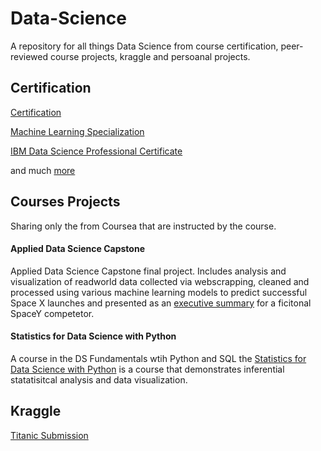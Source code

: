 # Data-Science
A repository for all things Data Science from course certification, peer-reviewed course projects, kraggle and persoanal projects. 

## Certification
[Certification](https://github.com/shansenromu/Data-Science/tree/main/Certification)

[Machine Learning Specialization](https://github.com/shansenromu/Data-Science/blob/main/Certification/Machine%20Learning%20Specialization.pdf)

[IBM Data Science Professional Certificate](https://github.com/shansenromu/Data-Science/blob/main/Certification/IBM%20Data%20Science%20Professional%20Certificate.pdf)

and much [more](https://github.com/shansenromu/Data-Science/tree/main/Certification#readme)

## Courses Projects

Sharing only the from Coursea that are instructed by the course. 

#### Applied Data Science Capstone
Applied Data Science Capstone final project. Includes analysis and visualization of readworld data collected via webscrapping, cleaned and processed using various machine learning models to predict successful Space X launches and presented as an [executive summary](https://github.com/shansenromu/Data-Science/blob/main/Applied-Data-Science-Capstone/ds-capstone.pdf) for a ficitonal SpaceY competetor. 

#### Statistics for Data Science with Python
A course in the DS Fundamentals wtih Python and SQL the [Statistics for Data Science with Python](https://github.com/shansenromu/Data-Science/blob/main/Data%20Science%20Fundamentals%20with%20Python%20and%20SQL%20Specialization/Statistics%20for%20Data%20Science%20with%20Python/Statistics%20for%20Data%20Science%20Project.ipynb) is a course that demonstrates inferential statatisitcal analysis and data visualization.

## Kraggle
[Titanic Submission](https://github.com/shansenromu/Data-Science/blob/main/Titanic%20Kaggle.ipynb)
